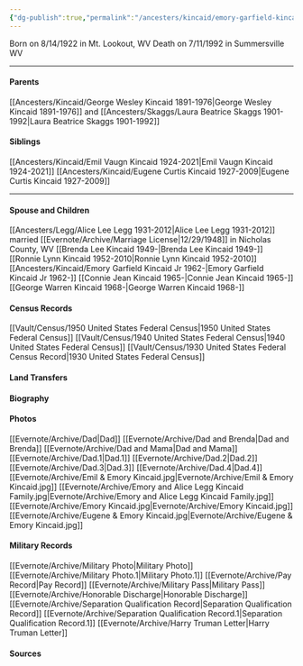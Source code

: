 ```yaml
---
{"dg-publish":true,"permalink":"/ancesters/kincaid/emory-garfield-kincaid-1922-1992/","tags":["Emory-Garfield-Kincaid"]}
---
```


Born on  8/14/1922 in Mt. Lookout, WV
Death on 7/11/1992 in Summersville WV

---
#### Parents
[[Ancesters/Kincaid/George Wesley Kincaid 1891-1976\|George Wesley Kincaid 1891-1976]] and [[Ancesters/Skaggs/Laura Beatrice Skaggs 1901-1992\|Laura Beatrice Skaggs 1901-1992]]
#### Siblings
[[Ancesters/Kincaid/Emil Vaugn Kincaid 1924-2021\|Emil Vaugn Kincaid 1924-2021]] 
[[Ancesters/Kincaid/Eugene Curtis Kincaid 1927-2009\|Eugene Curtis Kincaid 1927-2009]] 

---
#### Spouse and Children
[[Ancesters/Legg/Alice Lee Legg 1931-2012\|Alice Lee Legg 1931-2012]] married [[Evernote/Archive/Marriage License\|12/29/1948]] in Nicholas County, WV 
[[Brenda Lee Kincaid 1949-\|Brenda Lee Kincaid 1949-]]  
[[Ronnie Lynn Kincaid 1952-2010\|Ronnie Lynn Kincaid 1952-2010]]
[[Ancesters/Kincaid/Emory Garfield Kincaid Jr 1962-\|Emory Garfield Kincaid Jr 1962-]]
[[Connie Jean Kincaid 1965-\|Connie Jean Kincaid 1965-]]
[[George Warren Kincaid 1968-\|George Warren Kincaid 1968-]]

#### Census Records
[[Vault/Census/1950 United States Federal Census\|1950 United States Federal Census]]
[[Vault/Census/1940 United States Federal Census\|1940 United States Federal Census]]
[[Vault/Census/1930 United States Federal Census Record\|1930 United States Federal Census]]

#### Land Transfers

#### Biography

#### Photos
[[Evernote/Archive/Dad\|Dad]]
[[Evernote/Archive/Dad and Brenda\|Dad and Brenda]]
[[Evernote/Archive/Dad and Mama\|Dad and Mama]]
[[Evernote/Archive/Dad.1\|Dad.1]]
[[Evernote/Archive/Dad.2\|Dad.2]]
[[Evernote/Archive/Dad.3\|Dad.3]]
[[Evernote/Archive/Dad.4\|Dad.4]]
[[Evernote/Archive/Emil & Emory Kincaid.jpg\|Evernote/Archive/Emil & Emory Kincaid.jpg]]
[[Evernote/Archive/Emory and Alice Legg Kincaid Family.jpg\|Evernote/Archive/Emory and Alice Legg Kincaid Family.jpg]]
[[Evernote/Archive/Emory Kincaid.jpg\|Evernote/Archive/Emory Kincaid.jpg]]
[[Evernote/Archive/Eugene & Emory Kincaid.jpg\|Evernote/Archive/Eugene & Emory Kincaid.jpg]]

#### Military Records
[[Evernote/Archive/Military Photo\|Military Photo]]
[[Evernote/Archive/Military Photo.1\|Military Photo.1]]
[[Evernote/Archive/Pay Record\|Pay Record]]
[[Evernote/Archive/Military Pass\|Military Pass]]
[[Evernote/Archive/Honorable Discharge\|Honorable Discharge]]
[[Evernote/Archive/Separation Qualification Record\|Separation Qualification Record]]
[[Evernote/Archive/Separation Qualification Record.1\|Separation Qualification Record.1]]
[[Evernote/Archive/Harry Truman Letter\|Harry Truman Letter]]
#### Sources

